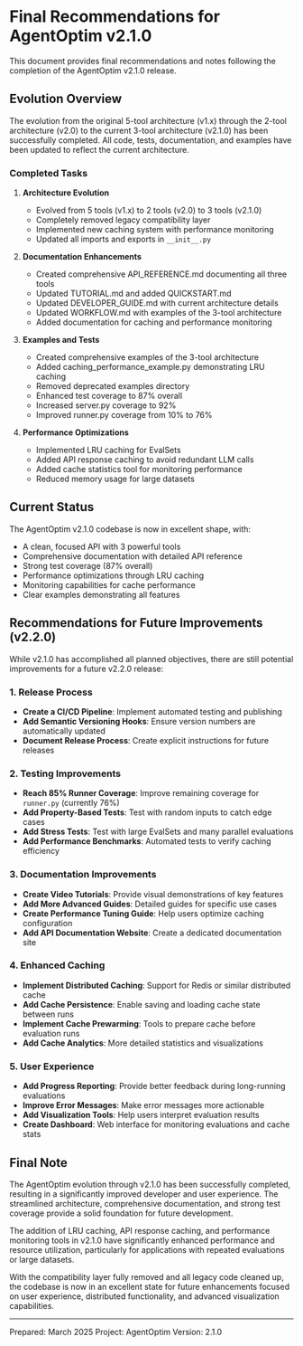 # Final Recommendations for AgentOptim v2.1.0

This document provides final recommendations and notes following the completion of the AgentOptim v2.1.0 release.

## Evolution Overview

The evolution from the original 5-tool architecture (v1.x) through the 2-tool architecture (v2.0) to the current 3-tool architecture (v2.1.0) has been successfully completed. All code, tests, documentation, and examples have been updated to reflect the current architecture.

### Completed Tasks

1. **Architecture Evolution**
   - Evolved from 5 tools (v1.x) to 2 tools (v2.0) to 3 tools (v2.1.0)
   - Completely removed legacy compatibility layer
   - Implemented new caching system with performance monitoring
   - Updated all imports and exports in `__init__.py`

2. **Documentation Enhancements**
   - Created comprehensive API_REFERENCE.md documenting all three tools
   - Updated TUTORIAL.md and added QUICKSTART.md
   - Updated DEVELOPER_GUIDE.md with current architecture details
   - Updated WORKFLOW.md with examples of the 3-tool architecture
   - Added documentation for caching and performance monitoring

3. **Examples and Tests**
   - Created comprehensive examples of the 3-tool architecture
   - Added caching_performance_example.py demonstrating LRU caching
   - Removed deprecated examples directory
   - Enhanced test coverage to 87% overall
   - Increased server.py coverage to 92%
   - Improved runner.py coverage from 10% to 76%

4. **Performance Optimizations**
   - Implemented LRU caching for EvalSets
   - Added API response caching to avoid redundant LLM calls
   - Added cache statistics tool for monitoring performance
   - Reduced memory usage for large datasets

## Current Status

The AgentOptim v2.1.0 codebase is now in excellent shape, with:

- A clean, focused API with 3 powerful tools
- Comprehensive documentation with detailed API reference
- Strong test coverage (87% overall)
- Performance optimizations through LRU caching
- Monitoring capabilities for cache performance
- Clear examples demonstrating all features

## Recommendations for Future Improvements (v2.2.0)

While v2.1.0 has accomplished all planned objectives, there are still potential improvements for a future v2.2.0 release:

### 1. Release Process

- **Create a CI/CD Pipeline**: Implement automated testing and publishing
- **Add Semantic Versioning Hooks**: Ensure version numbers are automatically updated
- **Document Release Process**: Create explicit instructions for future releases

### 2. Testing Improvements

- **Reach 85% Runner Coverage**: Improve remaining coverage for `runner.py` (currently 76%)
- **Add Property-Based Tests**: Test with random inputs to catch edge cases
- **Add Stress Tests**: Test with large EvalSets and many parallel evaluations
- **Add Performance Benchmarks**: Automated tests to verify caching efficiency

### 3. Documentation Improvements

- **Create Video Tutorials**: Provide visual demonstrations of key features
- **Add More Advanced Guides**: Detailed guides for specific use cases
- **Create Performance Tuning Guide**: Help users optimize caching configuration
- **Add API Documentation Website**: Create a dedicated documentation site

### 4. Enhanced Caching

- **Implement Distributed Caching**: Support for Redis or similar distributed cache
- **Add Cache Persistence**: Enable saving and loading cache state between runs
- **Implement Cache Prewarming**: Tools to prepare cache before evaluation runs
- **Add Cache Analytics**: More detailed statistics and visualizations

### 5. User Experience

- **Add Progress Reporting**: Provide better feedback during long-running evaluations
- **Improve Error Messages**: Make error messages more actionable
- **Add Visualization Tools**: Help users interpret evaluation results
- **Create Dashboard**: Web interface for monitoring evaluations and cache stats

## Final Note

The AgentOptim evolution through v2.1.0 has been successfully completed, resulting in a significantly improved developer and user experience. The streamlined architecture, comprehensive documentation, and strong test coverage provide a solid foundation for future development.

The addition of LRU caching, API response caching, and performance monitoring tools in v2.1.0 have significantly enhanced performance and resource utilization, particularly for applications with repeated evaluations or large datasets.

With the compatibility layer fully removed and all legacy code cleaned up, the codebase is now in an excellent state for future enhancements focused on user experience, distributed functionality, and advanced visualization capabilities.

---

Prepared: March 2025
Project: AgentOptim
Version: 2.1.0